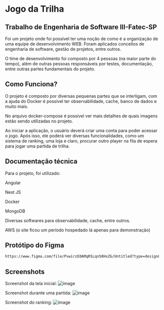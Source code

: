 
# Jogo da Trilha
## Trabalho de Engenharia de Software III-Fatec-SP

Foi um projeto onde foi possível ter uma noção de como é a organização de uma equipe de desenvolvimento WEB.
Foram aplicados conceitos de engenharia de software, gestão de projetos, entre outros.

O time de desenvolvimento foi composto por 4 pessoas (na maior parte do tempo), além de outras pessoas responsáveis por testes, documentação, entre outras partes fundamentais do projeto.





## Como Funciona?

O projeto é composto por diversas pequenas partes que se interligam, com a ajuda do Docker é possível ter observabilidade, cache, banco de dados e muito mais.

No arquivo docker-compose é possível ver mais detalhes de quais imagens estão sendo utilizadas no projeto.

Ao iniciar a aplicação, o usuário deverá criar uma conta para poder acessar o jogo. Após isso, ele poderá ver diversas funcionalidades, como um sistema de ranking, uma loja e claro, procurar outro player na fila de espera para jogar uma partida de trilha.

## Documentação técnica

Para o projeto, foi utilizado: 

Angular

Nest JS

Docker

MongoDB

Diversas softwares para observabilidade, cache, entre outros.

AWS (o site ficou um período hospedado lá apenas para demonstração)



## Protótipo do Figma

```bash
https://www.figma.com/file/PvwirzE0AMqRSLqn58HxZG/Untitled?type=design&node-id=0-1&mode=design
```

## Screenshots

Screenshot da tela inicial:
![image](https://github.com/PedroCozzati/Jogo_Da_Trilha_PvP_EngIII/assets/80106385/5249a2b4-e391-4df7-b604-4566ab8e7c4e)

Screenshot durante uma partida:
![image](https://github.com/PedroCozzati/Jogo_Da_Trilha_PvP_EngIII/assets/80106385/4d482e91-f19b-4996-bed3-58caadc87c72)

Screenshot do ranking:
![image](https://github.com/PedroCozzati/Jogo_Da_Trilha_PvP_EngIII/assets/80106385/315b448d-0b1d-4a09-9ba1-df3d6cdd43c9)
